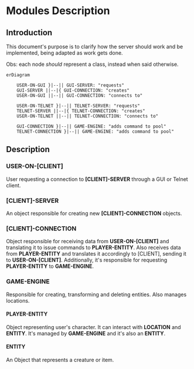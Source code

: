 # Modules Description
## Introduction
This document's purpose is to clarify how the server should work and be implemented, being adapted as work gets done.

Obs: each node _should_ represent a class, instead when said otherwise.
```mermaid
erDiagram

    USER-ON-GUI }|--|| GUI-SERVER: "requests"
    GUI-SERVER ||--|{ GUI-CONNECTION: "creates"
    USER-ON-GUI ||--|| GUI-CONNECTION: "connects to"

    USER-ON-TELNET }|--|| TELNET-SERVER: "requests"
    TELNET-SERVER ||--|{ TELNET-CONNECTION: "creates"
    USER-ON-TELNET ||--|| TELNET-CONNECTION: "connects to"

    GUI-CONNECTION }|--|| GAME-ENGINE: "adds command to pool"
    TELNET-CONNECTION }|--|| GAME-ENGINE: "adds command to pool"
```
## Description
### USER-ON-[CLIENT]
User requesting a connection to **[CLIENT]-SERVER** through a GUI or Telnet client.

### [CLIENT]-SERVER
An object responsible for creating new **[CLIENT]-CONNECTION** objects.

### [CLIENT]-CONNECTION
Object responsible for receiving data from **USER-ON-[CLIENT]** and translating it to issue commands to **PLAYER-ENTITY**. Also receives data from **PLAYER-ENTITY** and translates it accordingly to [CLIENT], sending it to **USER-ON-[CLIENT]**. Additionally, it's responsible for requesting **PLAYER-ENTITY** to **GAME-ENGINE**.

### GAME-ENGINE
Responsible for creating, transforming and deleting entities. Also manages locations.

#### PLAYER-ENTITY
Object representing user's character. It can interact with **LOCATION** and **ENTITY**. It's managed by **GAME-ENGINE** and it's also an **ENTITY**.

#### ENTITY
An Object that represents a creature or item.
